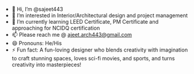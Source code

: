 - 👋 Hi, I’m @sajeet443
- 👀 I’m interested in Interior/Architectural design and project management
- 🌱 I’m currently learning LEED Certificate, PM Certificate and approaching for NCIDQ certification 
- 📫 Please reach me @ ajeet.arch443@gmail.com
- 😄 Pronouns: He/His
- ⚡ Fun fact: A fun-loving designer who blends creativity with imagination to craft stunning spaces, loves sci-fi movies, and sports, and turns creativity into masterpieces!
